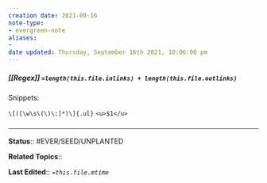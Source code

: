 ```yaml
---
creation date: 2021-09-16
note-type:
- evergreen-note
aliases:
-
date updated: Thursday, September 16th 2021, 10:06:06 pm
---
```


##### [[Regex]] `=length(this.file.inlinks) + length(this.file.outlinks)`

Snippets:

`\[([\w\s\(\)\:]*)\]{.ul}`
`<u>$1</u>`

### <hr class="footnote"/>

**Status**:: #EVER/SEED/UNPLANTED

**Related Topics**::

**Last Edited**:: *`=this.file.mtime`*